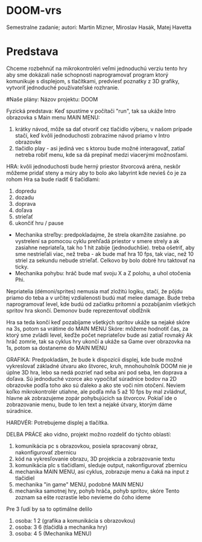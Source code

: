 # DOOM-vrs
Semestralne zadanie; autori: Martin Mizner, Miroslav Hasák, Matej Havetta

# Predstava
Chceme rozbehnúť na mikrokontroléri veľmi jednoduchú verziu tento hry aby sme dokázali naše schopnosti naprogramovať program ktorý komunikuje s displejom, s tlačítkami, predviesť poznatky z 3D grafiky, vytvoriť jednoduché používateľské rozhranie.

#Naše plány:
Názov projektu: DOOM

Fyzická predstava: 
Keď spustíme v počítači "run", tak sa ukáže Intro obrazovka s Main menu
MAIN MENU: 
1. krátky návod, môže sa dať otvoriť cez tlačidlo výberu, v našom prípade stačí, keď kvôli jednoduchosti
zobrazíme návod priamo v Intro obrazovke
2. tlačidlo play - asi jediná vec s ktorou bude možné interagovať, zatiaľ netreba robiť menu, kde sa dá prepínať
medzi viacerými možnosťami.


HRA:
kvôli jednoduchosti bude herný priestor štvorcová aréna, neskôr môžeme pridať steny a múry aby to bolo ako labyrint
kde nevieš čo je za rohom
Hra sa bude riadiť 6 tlačidlami:
1. dopredu
2. dozadu
3. doprava
4. doľava
5. strieľať
6. ukončiť hru / pause

- Mechanika streľby: predpokladajme, že strela okamžite zasiahne. po vystrelení sa pomocou cyklu
prehľadá priestor v smere strely a ak zasiahne nepriateľa, tak ho 1 hit zabije (jednoduchšie).
treba ošetriť, aby sme nestrieľali viac, než treba - ak bude mať hra 10 fps, tak viac, než 10 
striel za sekundu nebude strieľať. Celkovo by bolo dobré hru taktovať na ticky.
- Mechanika pohybu: hráč bude mať svoju X a Z polohu, a uhol otočenia Phi.

Nepriatelia (démoni/sprites) nemusia mať zložitú logiku, stačí, že pôjdu priamo do teba a v určitej vzdialenosti
budú mať melee damage. Bude treba naprogramovať level, kde budú od začiatku prítomní a pozabíjaním všetkých spritov hra skončí.
Demonov bude reprezentovať obdĺžnik

Hra sa teda končí keď pozabíjame všetkých spritov
ukáže sa nejaké skóre na 3s, potom sa vrátime do MAIN MENU
Skóre: môžeme hodnotiť čas, za ktorý sme zvládli level, keďže počet nepriateľov bude asi zatiaľ rovnaký
Ak hráč zomrie, tak sa cyklus hry ukončí a ukáže sa Game over obrazovka na 1s, potom sa dostaneme do MAIN MENU


GRAFIKA:
Predpokladám, že bude k dispozícii displej, kde bude možné vykreslovať základné útvaru ako štvorec, kruh, mnohouholník
DOOM nie je úplne 3D hra, lebo sa nedá pozrieť nad seba ani pod seba, len doprava a doľava. Sú jednoduché vzorce
ako vypočítať súradnice bodov na 2D obrazovke podľa toho ako sú ďaleko a ako ste voči ním otočení.
Neviem koľko mikrokontrolér utiahne, ale podľa mňa 5 až 10 fps by mal zvládnuť, hlavne ak zobrazujeme zopár
pohybujúcich sa štvorcov.
Pokiaľ ide o zobrazovanie menu, bude to len text a nejaké útvary, ktorým dáme súradnice.

HARDVÉR:
Potrebujeme displej a tlačítka.

DELBA PRÁCE
ako vidno, projekt možno rozdeliť do týchto oblastí:
1. komunikácia pc s obrazovkou, posiela spracovaný obraz, nakonfigurovať zbernicu
2. kód na vykresľovanie obrazu, 3D projekcia a zobrazovanie textu
3. komunikácia plc s tlačidlami, sleduje output, nakonfigurovať zbernicu
4. mechanika MAIN MENU, asi cyklus, zobrazuje menu a čaká na input z tlačidiel
5. mechanika "in game" MENU, podobné MAIN MENU
6. mechanika samotnej hry, pohyb hráča, pohyb spritov, skóre
Tento zoznam sa ešte rozrastie lebo nevieme do čoho ideme

Pre 3 ľudí by sa to optimálne delilo
1. osoba: 1 2 (grafika a komunikácia s obrazovkou)
2. osoba: 3 6 (tlačidlá a mechanika hry)
3. osoba: 4 5 (Mechanika MENU)
